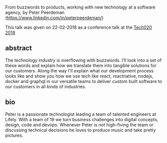 From buzzwords to products, working with new technology at a software agency, by Peter Peerdeman (https://www.linkedin.com/in/peterpeerdeman/)

This talk was given on 22-02-2018 as a conference talk at the [Tech020 2018](https://tech020.org/)

## abstract

The technology industry is overflowing with buzzwords. I’ll look into a set of these words and explain how we translate them into tangible solutions for our customers. Along the way I'll explain what our development process looks like and show you how we use tech like react, reactnative, nodejs, docker and graphql in our versatile teams to deliver custom built software to our customers in all kinds of industries.

## bio

Peter is a passionate technologist leading a team of talented engineers at Lifely. With a team of 19 we turn business challenges into digital concepts, design, code and devops. Whenever Peter is not high-fiving the team or discussing technical decisions he loves to produce music and take pretty pictures.

